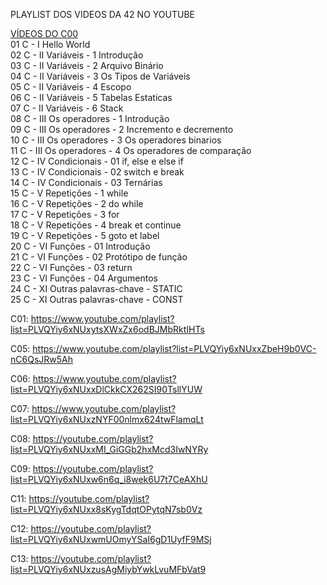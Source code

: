 PLAYLIST DOS VIDEOS DA 42 NO YOUTUBE

<a href="https://www.youtube.com/playlist?list=PLVQYiy6xNUxz5wbzZn4tfUhF4djgzscB-">VÍDEOS DO C00</a><br>
01 C - I Hello World<br>
02 C - II Variáveis - 1 Introdução<br>
03 C - II Variáveis - 2 Arquivo Binário<br>
04 C - II Variáveis - 3 Os Tipos de Variáveis<br>
05 C - II Variáveis - 4 Escopo<br>
06 C - II Variáveis - 5 Tabelas Estaticas<br>
07 C - II Variáveis - 6 Stack<br>
08 C - III Os operadores - 1 Introdução<br>
09 C - III Os operadores - 2 Incremento e decremento<br>
10 C - III Os operadores - 3 Os operadores binarios<br>
11 C - III Os operadores - 4 Os operadores de comparação<br>
12 C - IV Condicionais - 01 if, else e else if<br>
13 C - IV Condicionais - 02 switch e break<br>
14 C - IV Condicionais - 03 Ternárias<br>
15 C - V Repetições - 1 while<br>
16 C - V Repetições - 2 do while<br>
17 C - V Repetições - 3 for<br>
18 C - V Repetições - 4 break et continue<br>
19 C - V Repetições - 5 goto et label<br>
20 C - VI Funções - 01 Introdução<br>
21 C - VI Funções - 02 Protótipo de função<br>
22 C - VI Funções - 03 return<br>
23 C - VI Funções - 04 Argumentos<br>
24 C - XI Outras palavras-chave - STATIC<br>
25 C - XI Outras palavras-chave - CONST<br>

C01: https://www.youtube.com/playlist?list=PLVQYiy6xNUxytsXWxZx6odBJMbRktIHTs

C05: https://www.youtube.com/playlist?list=PLVQYiy6xNUxxZbeH9b0VC-nC6QsJRw5Ah

C06: https://www.youtube.com/playlist?list=PLVQYiy6xNUxxDlCkkCX262SI90TsllYUW

C07: https://www.youtube.com/playlist?list=PLVQYiy6xNUxzNYF00nlmx624twFlamqLt

C08: https://youtube.com/playlist?list=PLVQYiy6xNUxxMI_GiGGb2hxMcd3IwNYRy

C09: https://youtube.com/playlist?list=PLVQYiy6xNUxw6n6q_i8wek6U7t7CeAXhU

C11: https://youtube.com/playlist?list=PLVQYiy6xNUxx8sKygTdqtOPytqN7sb0Vz

C12: https://youtube.com/playlist?list=PLVQYiy6xNUxwmUOmyYSaI6gD1UyfF9MSj

C13: https://youtube.com/playlist?list=PLVQYiy6xNUxzusAgMiybYwkLvuMFbVat9